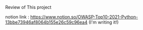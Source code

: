 Review of This project

notion link : https://www.notion.so/OWASP-Top10-2021-Python-13bbe73946af8064b155e26c59c96ea4
(I'm writing it!)
